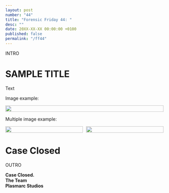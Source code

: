 ```yaml
---
layout: post
number: "44"
title: "Forensic Friday 44: "
desc: ""
date: 20XX-XX-XX 00:00:00 +0100
published: false 
permalink: "/ff44"
---
```


INTRO

# SAMPLE TITLE
Text

Image example:
<div style="display:flex">
    <div style="flex:1;padding-right:10px;">
        <img src="./forensic-friday-media/ff43/comms.png" width="100%"/>
    </div>
</div>

Multiple image example:

<div style="display:flex">
    <div style="flex:1;padding-right:10px;">
        <img src="./forensic-friday-media/ff43/wallold.png" width="100%"/>
    </div>
     <div style="flex:1;padding-right:10px;">
        <img src="./forensic-friday-media/ff43/wallnew.png" width="100%"/>
    </div>
</div>


# Case Closed

OUTRO

**Case Closed.**\
**The Team**\
**Plasmarc Studios**